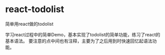 # react-todolist
简单用react做的todolist

学习react过程中的简单Demo，基本实现了todolist的简单功能，练习了react的基本语法。
要注意的点中间也有注释，主要为了之后用到时快速回忆起语法功能。
